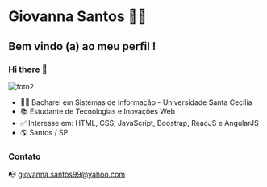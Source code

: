 # Giovanna Santos :woman_technologist:
## Bem vindo (a) ao meu perfil !
### Hi there 👋



![foto2](https://user-images.githubusercontent.com/75698045/111208093-19938e80-85a9-11eb-9b5e-ba23dbb343ad.jpg)



- :woman_student: Bacharel em Sistemas de Informação - Universidade Santa Cecília
- :books: Estudante de Tecnologias e Inovações Web
- :white_check_mark: Interesse em: HTML, CSS, JavaScript, Boostrap, ReacJS e AngularJS
- :earth_americas: Santos / SP

### Contato
:mailbox_with_no_mail: giovanna.santos99@yahoo.com


 <!--
**GiovannaSantos99/GiovannaSantos99** is a ✨ _special_ ✨ repository because its `README.md` (this file) appears on your GitHub profile.
-->
